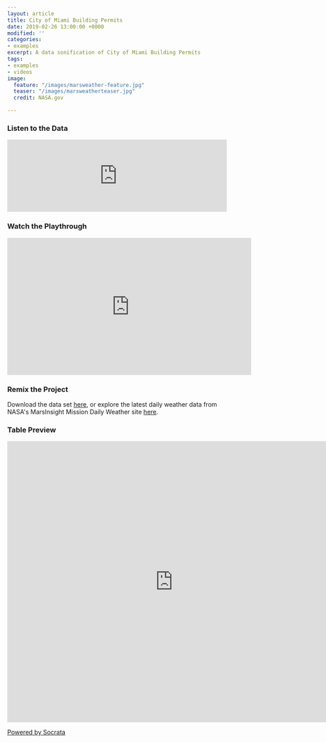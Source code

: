 ```yaml
---
layout: article
title: City of Miami Building Permits
date: 2019-02-26 13:00:00 +0000
modified: ''
categories:
- examples
excerpt: A data sonification of City of Miami Building Permits
tags:
- examples
- videos
image:
  feature: "/images/marsweather-feature.jpg"
  teaser: "/images/marsweatherteaser.jpg"
  credit: NASA.gov

---
```

### Listen to the Data

<iframe width="100%" height="166" scrolling="no" frameborder="no" allow="autoplay" src="https://w.soundcloud.com/player/?url=https%3A//api.soundcloud.com/tracks/581285268%3Fsecret_token%3Ds-3gAaL&color=%23f57c00&auto_play=false&hide_related=false&show_comments=true&show_user=true&show_reposts=false&show_teaser=true"></iframe>

### Watch the Playthrough

<iframe width="560" height="315" src="https://www.youtube.com/embed/to_crzxnAZ4" frameborder="0" allow="accelerometer; autoplay; encrypted-media; gyroscope; picture-in-picture" allowfullscreen></iframe>

### Remix the Project

Download the data set [here](https://drive.google.com/file/d/172dBHwedNmywVQdJxK7488ukF1FGTK3q/view "Mars Weather Report "), or explore the latest daily weather data from NASA's MarsInsight Mission Daily Weather site [here](https://data.miamigov.com/Government/Building-Permits-Issued-By-City-Of-Miami-From-2014/2wxc-e53n/data "City of Miami Building Permits ").

### Table Preview

<iframe width="760px" title="Building Permits Issued By City Of Miami From 2014 To Present" height="646px" src="https://data.miamigov.com/w/2wxc-e53n/?cur=63xF9m-W7zj&from=root" frameborder="0"scrolling="no"><a href="https://data.miamigov.com/Government/Building-Permits-Issued-By-City-Of-Miami-From-2014/2wxc-e53n" title="Building Permits Issued By City Of Miami From 2014 To Present" target="_blank">Building Permits Issued By City Of Miami From 2014 To Present</a></iframe><p><a href="http://www.socrata.com/" target="_blank">Powered by Socrata</a></p>